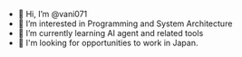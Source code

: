 - 👋 Hi, I’m @vani071
- 👀 I’m interested in Programming and System Architecture
- 🌱 I’m currently learning AI agent and related tools
- 💞️ I'm looking for opportunities to work in Japan.

<!---
vani071/vani071 is a ✨ special ✨ repository because its `README.md` (this file) appears on your GitHub profile.
You can click the Preview link to take a look at your changes.
--->
